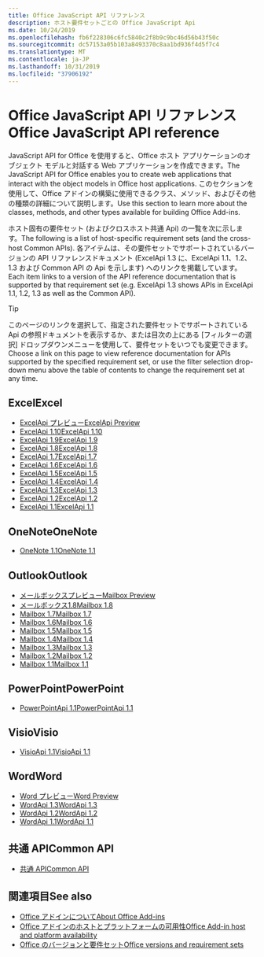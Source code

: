```yaml
---
title: Office JavaScript API リファレンス
description: ホスト要件セットごとの Office JavaScript Api
ms.date: 10/24/2019
ms.openlocfilehash: fb6f228306c6fc5840c2f8b9c9bc46d56b43f50c
ms.sourcegitcommit: dc57153a05b103a8493370c8aa1bd936f4d5f7c4
ms.translationtype: MT
ms.contentlocale: ja-JP
ms.lasthandoff: 10/31/2019
ms.locfileid: "37906192"
---
```

# <a name="office-javascript-api-reference"></a><span data-ttu-id="661dd-103">Office JavaScript API リファレンス</span><span class="sxs-lookup"><span data-stu-id="661dd-103">Office JavaScript API reference</span></span>

<span data-ttu-id="661dd-104">JavaScript API for Office を使用すると、Office ホスト アプリケーションのオブジェクト モデルと対話する Web アプリケーションを作成できます。</span><span class="sxs-lookup"><span data-stu-id="661dd-104">The JavaScript API for Office enables you to create web applications that interact with the object models in Office host applications.</span></span> <span data-ttu-id="661dd-105">このセクションを使用して、Office アドインの構築に使用できるクラス、メソッド、およびその他の種類の詳細について説明します。</span><span class="sxs-lookup"><span data-stu-id="661dd-105">Use this section to learn more about the classes, methods, and other types available for building Office Add-ins.</span></span>

<span data-ttu-id="661dd-106">ホスト固有の要件セット (およびクロスホスト共通 Api) の一覧を次に示します。</span><span class="sxs-lookup"><span data-stu-id="661dd-106">The following is a list of host-specific requirement sets (and the cross-host Common APIs).</span></span> <span data-ttu-id="661dd-107">各アイテムは、その要件セットでサポートされているバージョンの API リファレンスドキュメント (ExcelApi 1.3 に、ExcelApi 1.1、1.2、1.3 および Common API の Api を示します) へのリンクを掲載しています。</span><span class="sxs-lookup"><span data-stu-id="661dd-107">Each item links to a version of the API reference documentation that is supported by that requirement set (e.g. ExcelApi 1.3 shows APIs in ExcelApi 1.1, 1.2, 1.3 as well as the Common API).</span></span>

> [!TIP]
> <span data-ttu-id="661dd-108">このページのリンクを選択して、指定された要件セットでサポートされている Api の参照ドキュメントを表示するか、または目次の上にある [フィルターの選択] ドロップダウンメニューを使用して、要件セットをいつでも変更できます。</span><span class="sxs-lookup"><span data-stu-id="661dd-108">Choose a link on this page to view reference documentation for APIs supported by the specified requirement set, or use the filter selection drop-down menu above the table of contents to change the requirement set at any time.</span></span>

## <a name="excel"></a><span data-ttu-id="661dd-109">Excel</span><span class="sxs-lookup"><span data-stu-id="661dd-109">Excel</span></span>

- [<span data-ttu-id="661dd-110">ExcelApi プレビュー</span><span class="sxs-lookup"><span data-stu-id="661dd-110">ExcelApi Preview</span></span>](/javascript/api/excel?view=excel-js-preview)
- [<span data-ttu-id="661dd-111">ExcelApi 1.10</span><span class="sxs-lookup"><span data-stu-id="661dd-111">ExcelApi 1.10</span></span>](/javascript/api/excel?view=excel-js-1.10)
- [<span data-ttu-id="661dd-112">ExcelApi 1.9</span><span class="sxs-lookup"><span data-stu-id="661dd-112">ExcelApi 1.9</span></span>](/javascript/api/excel?view=excel-js-1.9)
- [<span data-ttu-id="661dd-113">ExcelApi 1.8</span><span class="sxs-lookup"><span data-stu-id="661dd-113">ExcelApi 1.8</span></span>](/javascript/api/excel?view=excel-js-1.8)
- [<span data-ttu-id="661dd-114">ExcelApi 1.7</span><span class="sxs-lookup"><span data-stu-id="661dd-114">ExcelApi 1.7</span></span>](/javascript/api/excel?view=excel-js-1.7)
- [<span data-ttu-id="661dd-115">ExcelApi 1.6</span><span class="sxs-lookup"><span data-stu-id="661dd-115">ExcelApi 1.6</span></span>](/javascript/api/excel?view=excel-js-1.6)
- [<span data-ttu-id="661dd-116">ExcelApi 1.5</span><span class="sxs-lookup"><span data-stu-id="661dd-116">ExcelApi 1.5</span></span>](/javascript/api/excel?view=excel-js-1.5)
- [<span data-ttu-id="661dd-117">ExcelApi 1.4</span><span class="sxs-lookup"><span data-stu-id="661dd-117">ExcelApi 1.4</span></span>](/javascript/api/excel?view=excel-js-1.4)
- [<span data-ttu-id="661dd-118">ExcelApi 1.3</span><span class="sxs-lookup"><span data-stu-id="661dd-118">ExcelApi 1.3</span></span>](/javascript/api/excel?view=excel-js-1.3)
- [<span data-ttu-id="661dd-119">ExcelApi 1.2</span><span class="sxs-lookup"><span data-stu-id="661dd-119">ExcelApi 1.2</span></span>](/javascript/api/excel?view=excel-js-1.2)
- [<span data-ttu-id="661dd-120">ExcelApi 1.1</span><span class="sxs-lookup"><span data-stu-id="661dd-120">ExcelApi 1.1</span></span>](/javascript/api/excel?view=excel-js-1.1)

## <a name="onenote"></a><span data-ttu-id="661dd-121">OneNote</span><span class="sxs-lookup"><span data-stu-id="661dd-121">OneNote</span></span>

- [<span data-ttu-id="661dd-122">OneNote 1.1</span><span class="sxs-lookup"><span data-stu-id="661dd-122">OneNote 1.1</span></span>](/javascript/api/onenote?view=onenote-js-1.1)

## <a name="outlook"></a><span data-ttu-id="661dd-123">Outlook</span><span class="sxs-lookup"><span data-stu-id="661dd-123">Outlook</span></span>

- [<span data-ttu-id="661dd-124">メールボックスプレビュー</span><span class="sxs-lookup"><span data-stu-id="661dd-124">Mailbox Preview</span></span>](/javascript/api/outlook?view=outlook-js-preview)
- [<span data-ttu-id="661dd-125">メールボックス1.8</span><span class="sxs-lookup"><span data-stu-id="661dd-125">Mailbox 1.8</span></span>](/javascript/api/outlook?view=outlook-js-1.8)
- [<span data-ttu-id="661dd-126">Mailbox 1.7</span><span class="sxs-lookup"><span data-stu-id="661dd-126">Mailbox 1.7</span></span>](/javascript/api/outlook?view=outlook-js-1.7)
- [<span data-ttu-id="661dd-127">Mailbox 1.6</span><span class="sxs-lookup"><span data-stu-id="661dd-127">Mailbox 1.6</span></span>](/javascript/api/outlook?view=outlook-js-1.6)
- [<span data-ttu-id="661dd-128">Mailbox 1.5</span><span class="sxs-lookup"><span data-stu-id="661dd-128">Mailbox 1.5</span></span>](/javascript/api/outlook?view=outlook-js-1.5)
- [<span data-ttu-id="661dd-129">Mailbox 1.4</span><span class="sxs-lookup"><span data-stu-id="661dd-129">Mailbox 1.4</span></span>](/javascript/api/outlook?view=outlook-js-1.4)
- [<span data-ttu-id="661dd-130">Mailbox 1.3</span><span class="sxs-lookup"><span data-stu-id="661dd-130">Mailbox 1.3</span></span>](/javascript/api/outlook?view=outlook-js-1.3)
- [<span data-ttu-id="661dd-131">Mailbox 1.2</span><span class="sxs-lookup"><span data-stu-id="661dd-131">Mailbox 1.2</span></span>](/javascript/api/outlook?view=outlook-js-1.2)
- [<span data-ttu-id="661dd-132">Mailbox 1.1</span><span class="sxs-lookup"><span data-stu-id="661dd-132">Mailbox 1.1</span></span>](/javascript/api/outlook?view=outlook-js-1.1)

## <a name="powerpoint"></a><span data-ttu-id="661dd-133">PowerPoint</span><span class="sxs-lookup"><span data-stu-id="661dd-133">PowerPoint</span></span>

- [<span data-ttu-id="661dd-134">PowerPointApi 1.1</span><span class="sxs-lookup"><span data-stu-id="661dd-134">PowerPointApi 1.1</span></span>](/javascript/api/powerpoint?view=powerpoint-js-1.1)

## <a name="visio"></a><span data-ttu-id="661dd-135">Visio</span><span class="sxs-lookup"><span data-stu-id="661dd-135">Visio</span></span>

- [<span data-ttu-id="661dd-136">VisioApi 1.1</span><span class="sxs-lookup"><span data-stu-id="661dd-136">VisioApi 1.1</span></span>](/javascript/api/visio?view=visio-js-1.1)

## <a name="word"></a><span data-ttu-id="661dd-137">Word</span><span class="sxs-lookup"><span data-stu-id="661dd-137">Word</span></span>

- [<span data-ttu-id="661dd-138">Word プレビュー</span><span class="sxs-lookup"><span data-stu-id="661dd-138">Word Preview</span></span>](/javascript/api/word?view=word-js-preview)
- [<span data-ttu-id="661dd-139">WordApi 1.3</span><span class="sxs-lookup"><span data-stu-id="661dd-139">WordApi 1.3</span></span>](/javascript/api/word?view=word-js-1.3)
- [<span data-ttu-id="661dd-140">WordApi 1.2</span><span class="sxs-lookup"><span data-stu-id="661dd-140">WordApi 1.2</span></span>](/javascript/api/word?view=word-js-1.2)
- [<span data-ttu-id="661dd-141">WordApi 1.1</span><span class="sxs-lookup"><span data-stu-id="661dd-141">WordApi 1.1</span></span>](/javascript/api/word?view=word-js-1.1)

## <a name="common-api"></a><span data-ttu-id="661dd-142">共通 API</span><span class="sxs-lookup"><span data-stu-id="661dd-142">Common API</span></span>

- [<span data-ttu-id="661dd-143">共通 API</span><span class="sxs-lookup"><span data-stu-id="661dd-143">Common API</span></span>](/javascript/api/office?view=common-js)

## <a name="see-also"></a><span data-ttu-id="661dd-144">関連項目</span><span class="sxs-lookup"><span data-stu-id="661dd-144">See also</span></span>

- [<span data-ttu-id="661dd-145">Office アドインについて</span><span class="sxs-lookup"><span data-stu-id="661dd-145">About Office Add-ins</span></span>](/office/dev/add-ins/overview)
- [<span data-ttu-id="661dd-146">Office アドインのホストとプラットフォームの可用性</span><span class="sxs-lookup"><span data-stu-id="661dd-146">Office Add-in host and platform availability</span></span>](/office/dev/add-ins/overview/office-add-in-availability)
- [<span data-ttu-id="661dd-147">Office のバージョンと要件セット</span><span class="sxs-lookup"><span data-stu-id="661dd-147">Office versions and requirement sets</span></span>](/office/dev/add-ins/develop/office-versions-and-requirement-sets)
